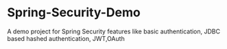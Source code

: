 # Spring-Security-Demo
A demo project for Spring Security features like basic authentication, JDBC based hashed authentication, JWT,OAuth

